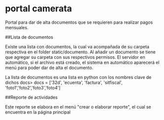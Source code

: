 # portal camerata
Portal para dar de alta documentos que se requieren para realizar pagos mensuales.

##Lista de documentos

Existe una lista con documentos, la cual va acompañada de su carpeta respectiva en el folder static/documento.
Al añadir un documento se tiene que agregar su carpeta con sus respectivos permisos. El servidor en automático, si el archivo está creado, el sistema en automático aparecerá el menú para poder dar de alta el documento.


La lista de documentos es una lista en python con los nombres clave de dichos docs>
docs = ['32d', 'ecuenta', 'factura', 'sitfiscal', 'foto1','foto2','foto3','foto4']

##Reporte de actividades

Este reporte se elabora en el menú "crear o elaborar reporte", el cual se encuentra en la página principal
